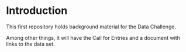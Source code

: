 # Introduction
This first repository holds background material for the Data Challenge. 

Among other things, it will have the Call for Entries and a document with links to the data set.
